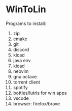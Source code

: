 # WinToLin

Programs to install:
  1. zip
  2. cmake
  3. git
  4. discord
  5. kicad
  6. java env
  7. kicad
  8. neovim
  9. gnu octave
  10. torrent client
  11. spotify
  12. bottles/lutris for win apps
  13. vscode
  14. browser: firefox/brave
